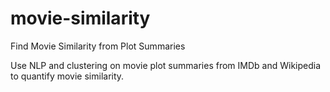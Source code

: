 # movie-similarity
Find Movie Similarity from Plot Summaries

Use NLP and clustering on movie plot summaries from IMDb and Wikipedia to quantify movie similarity.
